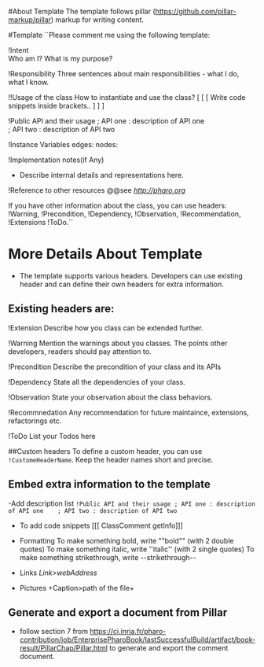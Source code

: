 #About Template
The template follows pillar (https://github.com/pillar-markup/pillar) markup for writing content.

#Template
``Please comment me using the following template:

!Intent  
Who am I? What is my purpose?

!Responsibility
Three sentences about main responsibilities - what I do, what I know.

!!Usage of the class
How to instantiate and use the class?
[ [ [ 
            Write code snippets inside brackets..
             ] ] ]

!Public API and their usage
; API one
: description of API one   
; API two
: description of API two   

!Instance Variables
    edges:        <Object>
    nodes:        <Object>


 !Implementation notes(if Any)
- Describe internal details and representations here.

!Reference to other resources
@@see 
*http://pharo.org*

If you have other information about the class, you can use headers: !Warning, !Precondition, !Dependency, !Observation, !Recommendation, !Extensions !ToDo.``


# More Details About Template
- The template supports various headers. Developers can use existing header and can define their own headers for extra information.

## Existing headers are:
!Extension
Describe how you class can be extended further. 

!Warning
Mention the warnings about you classes. The points other developers, readers should pay attention to.

!Precondition
Describe the precondition of your class and its APIs

!Dependency
State all the dependencies of your class.

!Observation
State your observation about the class behaviors.

!Recommnedation
Any recommendation for future maintaince, extensions, refactorings etc.

!ToDo
List your Todos here

##Custom headers
To define a custom header, you can use `!CustomeHeaderName`. Keep the header names short and precise.

## Embed extra information to the template
-Add description list
``!Public API and their usage
; API one
: description of API one   
; API two
: description of API two``


- To add code snippets
[[[ ClassComment getInfo]]]

- Formatting
To make something bold, write ""bold"" (with 2 double quotes)
To make something italic, write ''italic'' (with 2 single quotes)
To make something strikethrough, write --strikethrough--	 

- Links
	*Link>webAddress*

- Pictures
	+Caption>path of the file+

## Generate and export a document from Pillar
- follow section 7 from https://ci.inria.fr/pharo-contribution/job/EnterprisePharoBook/lastSuccessfulBuild/artifact/book-result/PillarChap/Pillar.html to generate and export the comment document.







